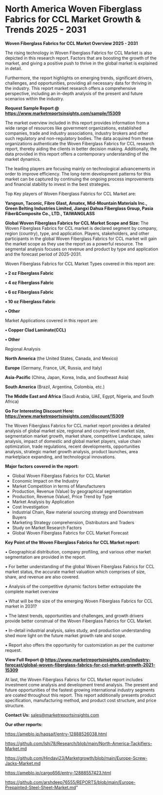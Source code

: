  # North America Woven Fiberglass Fabrics for CCL Market Growth & Trends 2025 - 2031

<Strong> Woven Fiberglass Fabrics for CCL Market Overview 2025 - 2031</strong>

The rising technology in Woven Fiberglass Fabrics for CCL Market is also depicted in this research report. Factors that are boosting the growth of the market, and giving a positive push to thrive in the global market is explained in detail.

Furthermore, the report highlights on emerging trends, significant drivers, challenges, and opportunities, providing all necessary data for thriving in the industry. This report market research offers a comprehensive perspective, including an in-depth analysis of the present and future scenarios within the industry.

<strong>Request Sample Report @ <a href=https://www.marketreportsinsights.com/sample/15309>https://www.marketreportsinsights.com/sample/15309</a></strong>

The market overview included in this report provides information from a wide range of resources like government organizations, established companies, trade and industry associations, industry brokers and other such regulatory and non-regulatory bodies. The data acquired from these organizations authenticate the Woven Fiberglass Fabrics for CCL research report, thereby aiding the clients in better decision making. Additionally, the data provided in this report offers a contemporary understanding of the market dynamics.

The leading players are focusing mainly on technological advancements in order to improve efficiency. The long-term development patterns for this market can be captured by continuing the ongoing process improvements and financial stability to invest in the best strategies.

Top Key players of Woven Fiberglass Fabrics for CCL Market are:

<strong>Yangsun, Taconic, Fibre Glast, Amatex, Mid-Mountain Materials Inc., Green Belting Industries Limited, Jiangxi Dahua Fiberglass Group, Pasia Fiber&Composite Co., LTD., TAIWANGLASS</strong>

<strong><b>Global Woven Fiberglass Fabrics for CCL Market Scope and Size:</b></strong>
The Woven Fiberglass Fabrics for CCL market is declared segment by company, region (country), type, and application. Players, stakeholders, and other participants in the global Woven Fiberglass Fabrics for CCL market will gain the market scope as they use the report as a powerful resource. The segmental analysis focuses on revenue and product by type and application and the forecast period of 2025-2031.

Woven Fiberglass Fabrics for CCL Market Types covered in this report are:

<strong>• 2 oz Fiberglass Fabric

• 4 oz Fiberglass Fabric

• 6 oz Fiberglass Fabric

• 10 oz Fiberglass Fabric

• Other</strong>

Market Applications covered in this report are:

<strong>• Copper Clad Laminate(CCL)

• Other</strong> 

Regional Analysis

<strong>North America</strong> (the United States, Canada, and Mexico)

<strong>Europe</strong> (Germany, France, UK, Russia, and Italy)

<strong>Asia-Pacific</strong> (China, Japan, Korea, India, and Southeast Asia)

<strong>South America</strong> (Brazil, Argentina, Colombia, etc.)

<strong>The Middle East and Africa</strong> (Saudi Arabia, UAE, Egypt, Nigeria, and South Africa)

<strong>Go For Interesting Discount Here: <a href=https://www.marketreportsinsights.com/discount/15309>https://www.marketreportsinsights.com/discount/15309</a></strong>

The Woven Fiberglass Fabrics for CCL market report provides a detailed analysis of global market size, regional and country-level market size, segmentation market growth, market share, competitive Landscape, sales analysis, impact of domestic and global market players, value chain optimization, trade regulations, recent developments, opportunities analysis, strategic market growth analysis, product launches, area marketplace expanding, and technological innovations.

<strong><b>Major factors covered in the report:</b></strong>
<ul>
  <li>Global Woven Fiberglass Fabrics for CCL Market </li>
  <li>Economic Impact on the Industry</li>
  <li>Market Competition in terms of Manufacturers</li>
  <li>Production, Revenue (Value) by geographical segmentation</li>
  <li>Production, Revenue (Value), Price Trend by Type</li>
  <li>Market Analysis by Application</li>
  <li>Cost Investigation</li>
  <li>Industrial Chain, Raw material sourcing strategy and Downstream Buyers</li>
  <li>Marketing Strategy comprehension, Distributors and Traders</li>
  <li>Study on Market Research Factors</li>
  <li>Global Woven Fiberglass Fabrics for CCL Market Forecast</li>
</ul>

<strong><b>Key Point of the Woven Fiberglass Fabrics for CCL Market report:</b></strong>

• Geographical distribution, company profiling, and various other market segmentation are provided in the report.

• For better understanding of the global Woven Fiberglass Fabrics for CCL market status, the accurate market valuation which comprises of size, share, and revenue are also covered.

• Analysis of the competitive dynamic factors better extrapolate the complete market overview

• What will be the size of the emerging Woven Fiberglass Fabrics for CCL market in 2031?

• The latest trends, opportunities and challenges, and growth drivers provide better construal of the Woven Fiberglass Fabrics for CCL Market.

• In-detail industrial analysis, sales study, and production understanding shed more light on the future market growth rate and scope.

• Report also offers the opportunity for customization as per the customer request.

<strong><b>View Full Report @ <a href=https://www.marketreportsinsights.com/industry-forecast/global-woven-fiberglass-fabrics-for-ccl-market-growth-2021-15309>https://www.marketreportsinsights.com/industry-forecast/global-woven-fiberglass-fabrics-for-ccl-market-growth-2021-15309</a></b></strong>


At last, the Woven Fiberglass Fabrics for CCL Market report includes investment come analysis and development trend analysis. The present and future opportunities of the fastest growing international industry segments are coated throughout this report. This report additionally presents product specification, manufacturing method, and product cost structure, and price structure.

<strong>Contact Us:</strong>
sales@marketreportsinsights.com

<strong>Our other reports:</strong>

<a href=https://ameblo.jp/haqsaif/entry-12888526038.html>https://ameblo.jp/haqsaif/entry-12888526038.html</a>

<a href=https://github.com/Ishi78/Research/blob/main/North-America-Tackifiers-Market.md>https://github.com/Ishi78/Research/blob/main/North-America-Tackifiers-Market.md</a>

<a href=https://github.com/Hindavi23/Marketgrowth/blob/main/Europe-Screw-Jacks-Market.md>https://github.com/Hindavi23/Marketgrowth/blob/main/Europe-Screw-Jacks-Market.md</a>

<a href=https://ameblo.jp/cargo656/entry-12888557423.html>https://ameblo.jp/cargo656/entry-12888557423.html</a>

<a href=https://github.com/arshdeep76555/REPORTS/blob/main/Europe-Prepainted-Steel-Sheet-Market.md>https://github.com/arshdeep76555/REPORTS/blob/main/Europe-Prepainted-Steel-Sheet-Market.md</a>"
